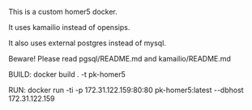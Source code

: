 This is a custom homer5 docker. 

It uses kamailio instead of opensips.

It also uses external postgres instead of mysql.

Beware! Please read pgsql/README.md and kamailio/README.md

BUILD:
docker build . -t pk-homer5

RUN:
docker run -ti -p 172.31.122.159:80:80 pk-homer5:latest --dbhost 172.31.122.159
